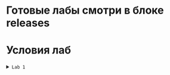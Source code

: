 # Готовые лабы смотри в блоке releases

# Условия лаб

<details>
  <summary><code>Lab 1</code></summary>
  1. Реализовать перемещение с помощью GetAxis. <br>
  2. Найти персонажа, которого нужно перемещать <br>
  3. Сделать ловушки, при вхождении в которые будет наноситься урон. <br>
  4. Когда кол-во жизни уменьшается до нуля, вы умираете. <br>
</details>
